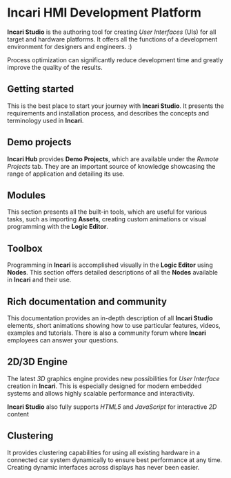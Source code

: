 # Incari HMI Development Platform

**Incari Studio** is the authoring tool for creating _User Interfaces_ \(UIs\) for all target and hardware platforms. It offers all the functions of a development environment for designers and engineers. :)

Process optimization can significantly reduce development time and greatly improve the quality of the results.

## Getting started

This is the best place to start your journey with **Incari Studio**. It presents the requirements and installation process, and describes the concepts and terminology used in **Incari**.

## Demo projects

**Incari Hub** provides **Demo Projects**, which are available under the _Remote Projects_ tab. They are an important source of knowledge showcasing the range of application and detailing its use.

## Modules

This section presents all the built-in tools, which are useful for various tasks, such as importing **Assets**, creating custom animations or visual programming with the **Logic Editor**.

## Toolbox

Programming in **Incari** is accomplished visually in the **Logic Editor** using **Nodes**. This section offers detailed descriptions of all the **Nodes** available in **Incari** and their use.

## Rich documentation and community

This documentation provides an in-depth description of all **Incari Studio** elements, short animations showing how to use particular features, videos, examples and tutorials. There is also a community forum where **Incari** employees can answer your questions.

## 2D/3D Engine

The latest *3D* graphics engine provides new possibilities for _User Interface_ creation in **Incari**. This is especially designed for modern embedded systems and allows highly scalable performance and interactivity.

**Incari Studio** also fully supports _HTML5_ and _JavaScript_ for interactive *2D* content

## Clustering

It provides clustering capabilities for using all existing hardware in a connected car system dynamically to ensure best performance at any time. Creating dynamic interfaces across displays has never been easier.


